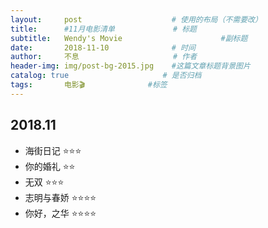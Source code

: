 ```yaml
---
layout:     post                    # 使用的布局（不需要改）
title:      #11月电影清单             # 标题 
subtitle:   Wendy's Movie                      #副标题
date:       2018-11-10              # 时间
author:     不息                     # 作者
header-img: img/post-bg-2015.jpg    #这篇文章标题背景图片
catalog: true                     # 是否归档
tags:       电影🎬              #标签
---
```

## **2018.11**
- 海街日记 ⭐️⭐️⭐️
- 你的婚礼 ⭐️⭐️
- 无双 ⭐️⭐️⭐️
- 志明与春娇 ⭐️⭐️⭐️⭐️
- 你好，之华  ⭐️⭐️⭐️⭐️

